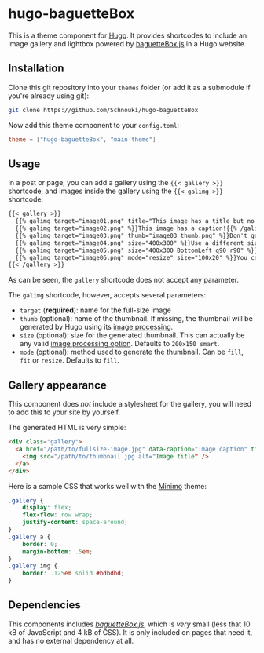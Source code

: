 # hugo-baguetteBox

This is a theme component for [Hugo](https://gohugo.io/). It provides shortcodes to include an image gallery and
lightbox powered by [baguetteBox.js](https://github.com/feimosi/baguetteBox.js) in a Hugo website.


## Installation

Clone this git repository into your `themes` folder (or add it as a submodule if you're already using git):

```sh
git clone https://github.com/Schnouki/hugo-baguetteBox
```

Now add this theme component to your `config.toml`:

```toml
theme = ["hugo-baguetteBox", "main-theme"]
```


## Usage

In a post or page, you can add a gallery using the `{{< gallery >}}` shortcode, and images inside the gallery using the
`{{< galimg >}}` shortcode:

```markdown
{{< gallery >}}
  {{% galimg target="image01.png" title="This image has a title but no caption!" /%}}
  {{% galimg target="image02.png" %}}This image has a caption!{{% /galimg %}}
  {{% galimg target="image03.png" thumb="image03_thumb.png" %}}Don't generate the thumbnail for this one, use an existing file.{{% /galimg %}}
  {{% galimg target="image04.png" size="400x300" %}}Use a different size for the thumbnail…{{% /galimg %}}
  {{% galimg target="image05.png" size="400x300 BottomLeft q90 r90" %}}You can actually use any option supported by Hugo's image processing.{{% /galimg %}}
  {{% galimg target="image06.png" mode="resize" size="100x20" %}}You can also choose the image processing method.{{% /galimg %}}
{{< /gallery >}}
```

As can be seen, the `gallery` shortcode does not accept any parameter.

The `galimg` shortcode, however, accepts several parameters:
- `target` (**required**): name for the full-size image
- `thumb` (optional): name of the thumbnail. If missing, the thumbnail will be generated by Hugo using its [image
  processing](https://gohugo.io/content-management/image-processing).
- `size` (optional): size for the generated thumbnail. This can actually be any valid [image processing
  option](https://gohugo.io/content-management/image-processing/#image-processing-options). Defaults to `200x150 smart`.
- `mode` (optional): method used to generate the thumbnail. Can be `fill`, `fit` or `resize`. Defaults to `fill`.


## Gallery appearance

This component does *not* include a stylesheet for the gallery, you will need to add this to your site by yourself.

The generated HTML is very simple:

```html
<div class="gallery">
  <a href="/path/to/fullsize-image.jpg" data-caption="Image caption" title="Image title">
    <img src="/path/to/thumbnail.jpg alt="Image title" />
  </a>
</div>
```

Here is a sample CSS that works well with the [Minimo](https://github.com/MunifTanjim/minimo) theme:

```css
.gallery {
    display: flex;
    flex-flow: row wrap;
    justify-content: space-around;
}
.gallery a {
    border: 0;
    margin-bottom: .5em;
}
.gallery img {
    border: .125em solid #bdbdbd;
}
```


## Dependencies

This components includes [*baguetteBox.js*](https://github.com/feimosi/baguetteBox.js), which is *very* small (less that
10 kB of JavaScript and 4 kB of CSS). It is only included on pages that need it, and has no external dependency at all.
